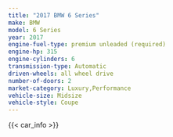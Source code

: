 ```yaml
---
title: "2017 BMW 6 Series"
make: BMW
model: 6 Series
year: 2017
engine-fuel-type: premium unleaded (required)
engine-hp: 315
engine-cylinders: 6
transmission-type: Automatic
driven-wheels: all wheel drive
number-of-doors: 2
market-category: Luxury,Performance
vehicle-size: Midsize
vehicle-style: Coupe
---
```


{{< car_info >}}

